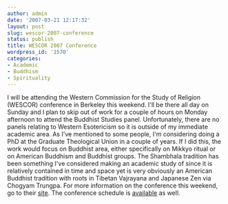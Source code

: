 ```yaml
---
author: admin
date: '2007-03-21 12:17:32'
layout: post
slug: wescor-2007-conference
status: publish
title: WESCOR 2007 Conference
wordpress_id: '1570'
categories:
- Academic
- Buddhism
- Spirituality
---
```


I will be attending the Western Commission for the Study of Religion
(WESCOR) conference in Berkeley this weekend. I'll be there all day on
Sunday and I plan to skip out of work for a couple of hours on Monday
afternoon to attend the Buddhist Studies panel. Unfortunately, there are
no panels relating to Western Esotericism so it is outside of my
immediate academic area. As I've mentioned to some people, I'm
considering doing a PhD at the Graduate Theological Union in a couple of
years. If I did this, the work would focus on Buddhist area, either
specifically on Mikkyo ritual or on American Buddhism and Buddhist
groups. The Shambhala tradition has been something I've considered
making an academic study of since it is relatively contained in time and
space yet is very obviously an American Buddhist tradition with roots in
Tibetan Vajrayana and Japanese Zen via Chogyam Trungpa. For more
information on the conference this weekend, go to their
[site](http://www.sjsu.edu/wecsor/). The conference schedule is
[available](http://www.sjsu.edu/wecsor/Program.htm) as well.
